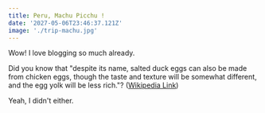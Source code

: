 ```yaml
---
title: Peru, Machu Picchu !
date: '2027-05-06T23:46:37.121Z'
image: './trip-machu.jpg'
---
```


Wow! I love blogging so much already.

Did you know that "despite its name, salted duck eggs can also be made from
chicken eggs, though the taste and texture will be somewhat different, and the
egg yolk will be less rich."?
([Wikipedia Link](https://en.wikipedia.org/wiki/Salted_duck_egg))

Yeah, I didn't either.
